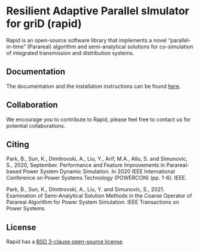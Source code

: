 Resilient Adaptive Parallel sImulator for griD (rapid)
======================================================

Rapid is an open-source software library that implements a novel “parallel-in-time” (Parareal) algorithm and semi-analytical solutions for co-simulation of integrated transmission and distribution systems.

Documentation
-------------

The documentation and the installation instructions can be found
[here](https://rapidsim.readthedocs.io/en/latest/).

Collaboration
-------------

We encourage you to contribute to Rapid, please feel free to contact us for potential collaborations. 

Citing
------
Park, B., Sun, K., Dimitrovski, A., Liu, Y., Arif, M.A., Allu, S. and Simunovic, S., 2020, September. Performance and Feature Improvements in Parareal-based Power System Dynamic Simulation. In 2020 IEEE International Conference on Power Systems Technology (POWERCON) (pp. 1-6). IEEE.

Park, B., Sun, K., Dimitrovski, A., Liu, Y. and Simunovic, S., 2021. Examination of Semi-Analytical Solution Methods in the Coarse Operator of Parareal Algorithm for Power System Simulation. IEEE Transactions on Power Systems.

License
-------

Rapid has a [BSD 3-clause open-source license](LICENSE).
